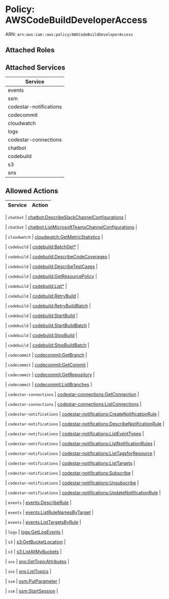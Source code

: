 # Policy: AWSCodeBuildDeveloperAccess

ARN: `arn:aws:iam::aws:policy/AWSCodeBuildDeveloperAccess`

## Attached Roles

## Attached Services

| Service |
|---------|
| events |
| ssm |
| codestar-notifications |
| codecommit |
| cloudwatch |
| logs |
| codestar-connections |
| chatbot |
| codebuild |
| s3 |
| sns |

## Allowed Actions

| Service | Action |
|:-------:|--------|

| `chatbot` | [chatbot:DescribeSlackChannelConfigurations](../actions.md#chatbot:describeslackchannelconfigurations) |

| `chatbot` | [chatbot:ListMicrosoftTeamsChannelConfigurations](../actions.md#chatbot:listmicrosoftteamschannelconfigurations) |

| `cloudwatch` | [cloudwatch:GetMetricStatistics](../actions.md#cloudwatch:getmetricstatistics) |

| `codebuild` | [codebuild:BatchGet*](../actions.md#codebuild:batchgetall) |

| `codebuild` | [codebuild:DescribeCodeCoverages](../actions.md#codebuild:describecodecoverages) |

| `codebuild` | [codebuild:DescribeTestCases](../actions.md#codebuild:describetestcases) |

| `codebuild` | [codebuild:GetResourcePolicy](../actions.md#codebuild:getresourcepolicy) |

| `codebuild` | [codebuild:List*](../actions.md#codebuild:listall) |

| `codebuild` | [codebuild:RetryBuild](../actions.md#codebuild:retrybuild) |

| `codebuild` | [codebuild:RetryBuildBatch](../actions.md#codebuild:retrybuildbatch) |

| `codebuild` | [codebuild:StartBuild](../actions.md#codebuild:startbuild) |

| `codebuild` | [codebuild:StartBuildBatch](../actions.md#codebuild:startbuildbatch) |

| `codebuild` | [codebuild:StopBuild](../actions.md#codebuild:stopbuild) |

| `codebuild` | [codebuild:StopBuildBatch](../actions.md#codebuild:stopbuildbatch) |

| `codecommit` | [codecommit:GetBranch](../actions.md#codecommit:getbranch) |

| `codecommit` | [codecommit:GetCommit](../actions.md#codecommit:getcommit) |

| `codecommit` | [codecommit:GetRepository](../actions.md#codecommit:getrepository) |

| `codecommit` | [codecommit:ListBranches](../actions.md#codecommit:listbranches) |

| `codestar-connections` | [codestar-connections:GetConnection](../actions.md#codestar-connections:getconnection) |

| `codestar-connections` | [codestar-connections:ListConnections](../actions.md#codestar-connections:listconnections) |

| `codestar-notifications` | [codestar-notifications:CreateNotificationRule](../actions.md#codestar-notifications:createnotificationrule) |

| `codestar-notifications` | [codestar-notifications:DescribeNotificationRule](../actions.md#codestar-notifications:describenotificationrule) |

| `codestar-notifications` | [codestar-notifications:ListEventTypes](../actions.md#codestar-notifications:listeventtypes) |

| `codestar-notifications` | [codestar-notifications:ListNotificationRules](../actions.md#codestar-notifications:listnotificationrules) |

| `codestar-notifications` | [codestar-notifications:ListTagsforResource](../actions.md#codestar-notifications:listtagsforresource) |

| `codestar-notifications` | [codestar-notifications:ListTargets](../actions.md#codestar-notifications:listtargets) |

| `codestar-notifications` | [codestar-notifications:Subscribe](../actions.md#codestar-notifications:subscribe) |

| `codestar-notifications` | [codestar-notifications:Unsubscribe](../actions.md#codestar-notifications:unsubscribe) |

| `codestar-notifications` | [codestar-notifications:UpdateNotificationRule](../actions.md#codestar-notifications:updatenotificationrule) |

| `events` | [events:DescribeRule](../actions.md#events:describerule) |

| `events` | [events:ListRuleNamesByTarget](../actions.md#events:listrulenamesbytarget) |

| `events` | [events:ListTargetsByRule](../actions.md#events:listtargetsbyrule) |

| `logs` | [logs:GetLogEvents](../actions.md#logs:getlogevents) |

| `s3` | [s3:GetBucketLocation](../actions.md#s3:getbucketlocation) |

| `s3` | [s3:ListAllMyBuckets](../actions.md#s3:listallmybuckets) |

| `sns` | [sns:GetTopicAttributes](../actions.md#sns:gettopicattributes) |

| `sns` | [sns:ListTopics](../actions.md#sns:listtopics) |

| `ssm` | [ssm:PutParameter](../actions.md#ssm:putparameter) |

| `ssm` | [ssm:StartSession](../actions.md#ssm:startsession) |
